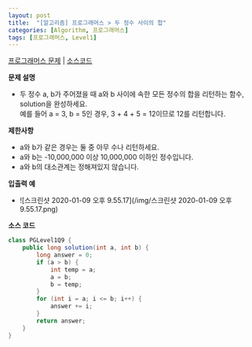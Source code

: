 ```yaml
---
layout: post
title:  "[알고리즘] 프로그래머스 > 두 정수 사이의 합"
categories: [Algorithm, 프로그래머스]
tags: [프로그래머스, Level1]
---
```


[프로그래머스 문제](https://programmers.co.kr/learn/courses/30/lessons/12912) | [소스코드](https://github.com/TaeHyungK/algorithm/blob/master/src/programmers/level1/PGLevel1Q9.java) 

**문제 설명**

  - 두 정수 a, b가 주어졌을 때 a와 b 사이에 속한 모든 정수의 합을 리턴하는 함수, solution을 완성하세요.
    <br>예를 들어 a = 3, b = 5인 경우, 3 + 4 + 5 = 12이므로 12를 리턴합니다.

**제한사항**

 - a와 b가 같은 경우는 둘 중 아무 수나 리턴하세요.
 - a와 b는 -10,000,000 이상 10,000,000 이하인 정수입니다.
 - a와 b의 대소관계는 정해져있지 않습니다.



**입출력 예**
- ![스크린샷 2020-01-09 오후 9.55.17](/img/스크린샷 2020-01-09 오후 9.55.17.png)

**소스 코드**

```java
class PGLevel1Q9 {
    public long solution(int a, int b) {
        long answer = 0;
        if (a > b) {
            int temp = a;
            a = b;
            b = temp;
        }
        for (int i = a; i <= b; i++) {
            answer += i;
        }
        return answer;
    }
}
```